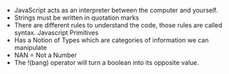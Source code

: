  - JavaScript acts as an interpreter between the computer and yourself.
 - Strings must be written in quotation marks
 - There are different rules to understand the code, those rules are called syntax.
Javascript Primitives
- Has a Notion of Types which are categories of information we can manipulate
 - NAN = Not a Number
 - The !(bang) operator will turn a boolean into its opposite value.